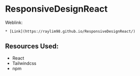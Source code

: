 # ResponsiveDesignReact
Weblink:
```
* [Link](https://raylim98.github.io/ResponsiveDesignReact/)
```
## Resources Used:
* React
* Tailwindcss
* npm 


